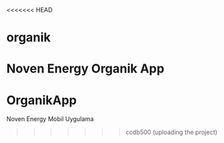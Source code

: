 <<<<<<< HEAD
# organik
Noven Energy Organik App
=======
# OrganikApp
Noven Energy Mobil Uygulama
>>>>>>> ccdb500 (uploading the project)

